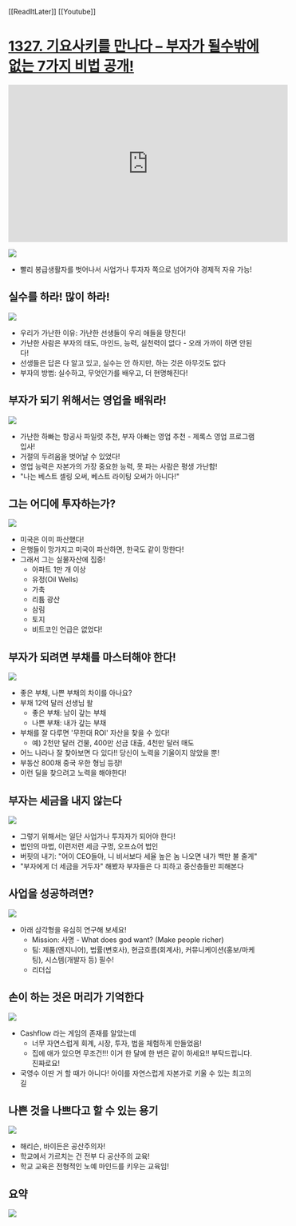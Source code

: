 [[ReadItLater]] [[Youtube]]

# [1327. 기요사키를 만나다 – 부자가 될수밖에 없는 7가지 비법 공개!](https://www.youtube.com/watch?v=YF0blwyM4dY)

<iframe width="560" height="315" src="https://www.youtube-nocookie.com/embed/YF0blwyM4dY" title="YouTube video player" frameborder="0" allow="accelerometer; autoplay; clipboard-write; encrypted-media; gyroscope; picture-in-picture" allowfullscreen></iframe>


![](https://i.imgur.com/nQ3L7pp.png)

- 빨리 봉급생활자를 벗어나서 사업가나 투자자 쪽으로 넘어가야 경제적 자유 가능!

## 실수를 하라! 많이 하라!
![](https://i.imgur.com/wQpACZp.png)

- 우리가 가난한 이유: 가난한 선생들이 우리 애들을 망친다!
- 가난한 사람은 부자의 태도, 마인드, 능력, 실천력이 없다 - 오래 가까이 하면 안된다!
- 선생들은 답은 다 알고 있고, 실수는 안 하지만, 하는 것은 아무것도 없다
- 부자의 방법: 실수하고, 무엇인가를 배우고, 더 현명해진다!


## 부자가 되기 위해서는 영업을 배워라!
![](https://i.imgur.com/MO35KKO.png)
- 가난한 하빠는 항공사 파일럿 추천, 부자 아빠는 영업 추천 - 제록스 영업 프로그램 입사!
- 거절의 두려움을 벗어날 수 있었다!
- 영업 능력은 자본가의 가장 중요한 능력, 못 파는 사람은 평생 가난함!
- "나는 베스트 셀링 오써, 베스트 라이팅 오써가 아니다!"

## 그는 어디에 투자하는가?
![](https://i.imgur.com/JY6kD5M.png)

- 미국은 이미 파산했다!
- 은행들이 망가지고 미국이 파산하면, 한국도 같이 망한다!
- 그래서 그는 실물자산에 집중!
	- 아파트 1만 개 이상
	- 유정(Oil Wells)
	- 가축
	- 리튬 광산
	- 삼림
	- 토지
	- 비트코인 언급은 없었다!


## 부자가 되려면 부채를 마스터해야 한다!
![](https://i.imgur.com/wTgEVcX.png)

- 좋은 부채, 나쁜 부채의 차이를 아나요?
- 부채 12억 달러 선생님 왈
	- 좋은 부채: 남이 갚는 부채
	- 나쁜 부채: 내가 갚는 부채
- 부채를 잘 다루면 '무한대 ROI' 자산을 찾을 수 있다!
	- 예) 2천만 달러 건물, 400만 선금 대출, 4천만 달러 매도
- 어느 나라나 잘 찾아보면 다 있다!! 당신이 노력을 기울이지 않았을 뿐!
- 부동산 800채 중국 우한 형님 등장!
- 이런 딜을 찾으려고 노력을 해야한다!


## 부자는 세금을 내지 않는다
![](https://i.imgur.com/ftgYd5n.png)
- 그렇기 위해서는 일단 사업가나 투자자가 되어야 한다!
- 법인의 마법, 이런저런 세금 구멍, 오프쇼어 법인
- 버핏의 내기: "어이 CEO들아, 니 비서보다 세율 높은 놈 나오면 내가 백만 불 줄게"
- "부자에게 더 세금을 거두자" 해봤자 부자들은 다 피하고 중산층들만 피해본다


## 사업을 성공하려면?
![](https://i.imgur.com/xlnt3Dn.png)

- 아래 삼각형을 유심히 연구해 보세요!
	- Mission: 사명 - What does god want? (Make people richer)
	- 팀: 제품(엔지니어), 법률(변호사), 현금흐름(회계사), 커뮤니케이션(홍보/마케팅), 시스템(개발자 등) 필수!
	- 리더십

## 손이 하는 것은 머리가 기억한다
![](https://i.imgur.com/v1azUSD.png)
- Cashflow 라는 게임의 존재를 알았는데
	- 너무 자연스럽게 회계, 시장, 투자, 법을 체험하게 만들었음!
	- 집에 애가 있으면 무조건!!! 이거 한 달에 한 번은 같이 하세요!! 부탁드립니다. 진짜로요!
- 국영수 이딴 거 할 때가 아니다! 아이를 자연스럽게 자본가로 키울 수 있는 최고의 길


## 나쁜 것을 나쁘다고 할 수 있는 용기
![](https://i.imgur.com/lvnO3Lr.png)
- 해리슨, 바이든은 공산주의자!
- 학교에서 가르치는 건 전부 다 공산주의 교육!
- 학교 교육은 전형적인 노예 마인드를 키우는 교육임!


## 요약
![](https://i.imgur.com/3TDbKo8.png)
